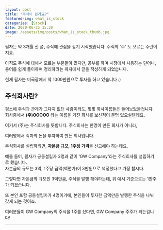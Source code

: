 ```yaml
---
layout: post
title: "주식이 뭔가요?"
featured-img: what_is_stock
categories: [Stock]
date: 2020-06-25 15:30
image: /assets/img/posts/what_is_stock_thumb.jpg
---
```


필자는 약 3개월 전 쯤, 주식에 관심을 갖기 시작했습니다. 주식의 '주' 도 모르는 주린이지요.

아직도 주식에 대해서 모르는 부분들이 많지만, 공부를 하며 시장에서 사용하는 단어나, 용어를 쉽게 풀이하며 정리하려는 취지에서 글을 작성하게 되었습니다.

현재 필자는 미국장에서 약 1000만원으로 투자를 하고 있습니다 :)

## 주식회사란?

평소에 주식과 관계가 그다지 없던 사람이라도, 몇몇 회사이름들은 들어보았을겁니다.
<br>
회사중에서 <b>(주)OOOOO</b> 라는 이름을 가진 회사를 보신적이 분명 있으실텐데요.

여기서 (주)는 주식회사를 뜻합니다. 주식회사는 한명이 만든 회사가 아니라, 

여러명에서 각자의 돈을 투자하여 만든 회사입니다. 

주식회사를 설립하려면, <b>자본금 규모</b>, <b>1주당 가격</b>을 신고해야 하는데요.

예를 들어, 필자가 공동설립자 3명과 같이 'GW Company'라는 주식회사를 설립하기로 했습니다.
<br>
자본금의 규모는 3억, 1주당 금액(액면가)이 3만원으로 책정했다고 가정 합시다.

그렇다면 자본금의 규모인 3억만큼, 주식을 발행 해야하는데, 위 예시 기준으로는 1만주가 되겠습니다.

또 본인 포함 공동설립자가 4명이기에, 본인들이 투자한 금액만큼 발행한 주식을 나눠 갖게 되는 것이죠.

여러분들이 GW Company의 주식을 1주를 샀다면,  GW Company 주주가 되는겁니다!

***